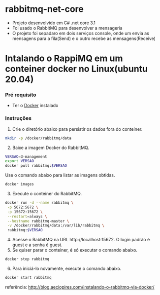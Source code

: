 # rabbitmq-net-core

  - Projeto desenvolvido em C# .net core 3.1
  - Foi usado o RabbitMQ para desenvolver a mensageria 
  - O projeto foi sepadaro em dois serviços console, onde um envia as mensagens para a fila(Send) e o outro recebe as mensagens(Receive)
  

# Intalando o RappiMQ em um conteiner docker no Linux(ubuntu 20.04)
### Pré requisito
 - Ter o [Docker](https://docs.docker.com/engine/install/ubuntu/) instalado 
### Instruções

1) Crie o diretório abaixo para persistir os dados fora do conteiner.
```sh
mkdir -p /docker/rabbitmq/data
```
2) Baixe a imagem Docker do RabbitMQ.
```sh
VERSAO=3-management
export VERSAO
docker pull rabbitmq:$VERSAO
```
Use o comando abaixo para listar as imagens obtidas.
```sh
docker images
```
3) Execute o conteiner do RabbitMQ.
```sh
docker run -d --name rabbitmq \
 -p 5672:5672 \
 -p 15672:15672 \
 --restart=always \
 --hostname rabbitmq-master \
 -v /docker/rabbitmq/data:/var/lib/rabbitmq \
 rabbitmq:$VERSAO
```
4) Acesse o RabbitMQ na URL http://localhost:15672. O login padrão é guest e a senha é guest.
5) Se quiser parar o conteiner, é só executar o comando abaixo.
```sh
docker stop rabbitmq
```
6) Para iniciá-lo novamente, execute o comando abaixo.
```sh
docker start rabbitmq
```
referência: http://blog.aeciopires.com/instalando-o-rabbitmq-via-docker/
